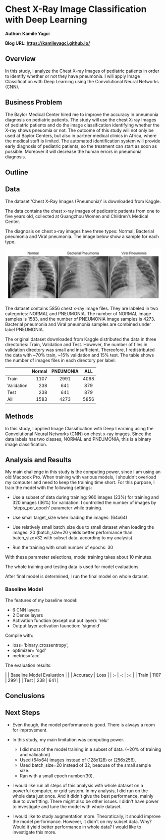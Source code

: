 # Chest X-Ray Image Classification with Deep Learning

**Author: Kamile Yagci**

**Blog URL: https://kamileyagci.github.io/**

## Overview

In this study, I analyze the Chest X-ray Images of pediatric patients in order to identify whether or
not they have pneumonia. I will apply Image Classification with Deep Learning using the
Convolutional Neural Networks (CNN).

## Business Problem

The Baylor Medical Center hired me to improve the accuracy in pneumonia diagnosis on pediatric
patients. The study will use the chest X-ray Images of pediatric patients and do the image
classification identifying whether the X-ray shows pneuomia or not. The outcome of this study will
not only be used at Baylor Centers, but also in partner medical clinics in Africa, where the medical
staff is limited. The automated identification system will provide early diagnosis of pediatric
patients, so the treatment can start as soon as possible. Moreover it will decrease the human errors
in pneumonia diagnosis.

## Outline


## Data

The dataset 'Chest X-Ray Images (Pneumonia)' is downloaded from Kaggle. 

The data contains the chest x-ray images of pedicatric patients from one to five years old, collected at Guangzhou Women and Children’s Medical Center.

The diagnosis on chest x-ray images have three types: Normal, Bacterial pneumonia and Viral pneumonia. The image below show a sample for each type.

<img src="/images/chestxray_images_samples.png" width=800/>

The dataset contains 5856 chest x-ray image files. They are labeled in two categories: NORMAL and PNEUMONIA. The number of NORMAL image samples is 1583, and the number of PNEUMONIA image samples is 4273. Bacterial pneumonia and Viral pneumonia samples are combined under label PNEUMONIA.

The original dataset downloaded from Kaggle distributed the data in three directories: Train, Validation and Test. However, the number of files in validation directory was small and insufficient. Thereofore, I redistributed the data with ~70% train, ~15% validation and 15% test. The table shows the number of images files in each directory per label.

| | Normal | PNEUMONIA | ALL |
| :- | -: | :-: | :-: |
| Train | 1107 | 2991 | 4098 
| Validation| 238 | 641 | 879 
| Test | 238 | 641 | 879
| All | 1583 | 4273 | 5856


## Methods

In this study, I applied Image Classification with Deep Learning using the Convolutional Neural Networks (CNN) on chest x-ray images. Since the data labels has two classes, NORMAL and PNEUMONIA, this is a binary image classification.


## Analysis and Results

My main challenge in this study is the computing power, since I am using an old Macbook Pro. When training with various models, I shouldn't overload my computer and need to keep the training time short. For this purpose, I train the model with the following settings: 

* Use a subset of data during training: 960 images (23%) for training and 320 images (36%) for validation. I controlled the number of images by 'steps_per_epoch' parameter while training. 

* Use small target_size when loading the images: (64x64)

* Use relatively small batch_size due to small dataset when loading the images: 20  (batch_size=20 yields better performance than batch_size=32 with subset data, according to my analysis)

* Run the training with small number of epochs: 30

With these parameter selections, model training takes about 10 minutes.

The whole training and testing data is used for model evaluations.

After final model is determined, I run the final model on whole dataset.


### Baseline Model

The features of my baseline model:
* 6 CNN layers
* 2 Dense layers
* Activation function (except out put layer): 'relu'
* Output layer activation faunction: 'sigmoid'

Compile with:
* loss='binary_crossentropy',
* optimizer= 'sgd'
* metrics='acc'

The evaluation results:

| | Baseline Model Evaluation |
| | Accuracy | Loss |
| :- | -: | :-: |
| Train | 1107 | 2991 |
| Test | 238 | 641 |



## Conclusions


## Next Steps

* Even though, the model performance is good. There is always a room for improvement.

* In this study, my main limitation was computing power.
    * I did most of the model training in a subset of data. (~20% of training and validation)
    * Used (64x64) images instead of (128x128) or (256x256).
    * Used batch_size=20 instead of 32, beacuse of the small sample size.
    * Ran with a small epoch number(30).
    
* I would like run all steps of this analysis with whole dataset on a powerful computer, or grid
system. In my analysis, I did run on the whole data just once. And it didn't give the best
performance, mainly due to overfitting. There might also be other issues. I didn't have power to
investigate and tune the model with whole dataset.

* I would like to study augmentation more. Theoratically, it should improve the model
performance. However, it didn't on my subset data. Why? Would it yield better performance in
whole data? I would like to investigate this more.


